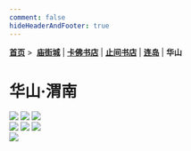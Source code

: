 ```yaml
---
comment: false
hideHeaderAndFooter: true
---
```

<style>.container{margin:0 auto;width:1280px;}</style>

**[首页](/)** >&nbsp; **[庙街城](/pho/miaojie)** | **[卡佛书店](/pho/kafo)** | **[止间书店](/pho/zhijian)** | **[连岛](/pho/liandao)** | **华山**

# 华山·渭南

<div class=".gkpho-container">
<img class="gkpho-img" src="/image/huashan/IMG_7309.PNG">
<img class="gkpho-img gkpho-img-margin" src="/image/huashan/IMG_7314.jpg">
<img class="gkpho-img gkpho-img-margin" src="/image/huashan/IMG_7315.jpg">
</div>

<div class=".gkpho-container">
<img class="gkpho-img" src="/image/huashan/IMG_7323.jpg">
<img class="gkpho-img gkpho-img-margin" src="/image/huashan/IMG_7325.jpg">
<img class="gkpho-img gkpho-img-margin" src="/image/huashan/IMG_7328.jpg">
</div>

<div class=".gkpho-container">
<img class="gkpho-img" src="/image/huashan/IMG_7329.jpg">
</div>
